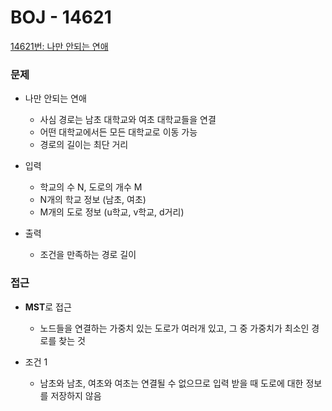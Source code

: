 # BOJ - 14621

[14621번: 나만 안되는 연애](https://www.acmicpc.net/problem/14621)

### 문제

- 나만 안되는 연애
    - 사심 경로는 남초 대학교와 여초 대학교들을 연결
    - 어떤 대학교에서든 모든 대학교로 이동 가능
    - 경로의 길이는 최단 거리
    
- 입력
    - 학교의 수 N, 도로의 개수 M
    - N개의 학교 정보 (남초, 여초)
    - M개의 도로 정보 (u학교, v학교, d거리)
    
- 출력
    - 조건을 만족하는 경로 길이

### 접근

- **MST**로 접근
    - 노드들을 연결하는 가중치 있는 도로가 여러개 있고, 그 중 가중치가 최소인 경로를 찾는 것
    
- 조건 1
    - 남초와 남초, 여초와 여초는 연결될 수 없으므로 입력 받을 때 도로에 대한 정보를 저장하지 않음
